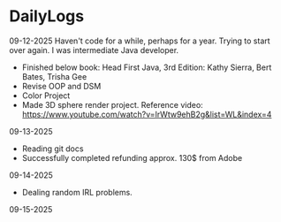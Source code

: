 # DailyLogs

09-12-2025
Haven't code for a while, perhaps for a year. Trying to start over again. I was intermediate Java developer.
- Finished below book:
    Head First Java, 3rd Edition: Kathy Sierra, Bert Bates, Trisha Gee
- Revise OOP and DSM
- Color Project
- Made 3D sphere render project. Reference video: https://www.youtube.com/watch?v=IrWtw9ehB2g&list=WL&index=4

09-13-2025
- Reading git docs
- Successfully completed refunding approx. 130$ from Adobe

09-14-2025
- Dealing random IRL problems.

09-15-2025
